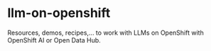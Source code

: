 # llm-on-openshift
Resources, demos, recipes,... to work with LLMs on OpenShift with OpenShift AI or Open Data Hub.
